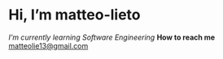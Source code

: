 # Hi, I’m matteo-lieto
*I’m currently learning Software Engineering*
**How to reach me** matteolie13@gmail.com

<!---
matteo-lieto/matteo-lieto is a ✨ special ✨ repository because its `README.md` (this file) appears on your GitHub profile.
You can click the Preview link to take a look at your changes.
--->
